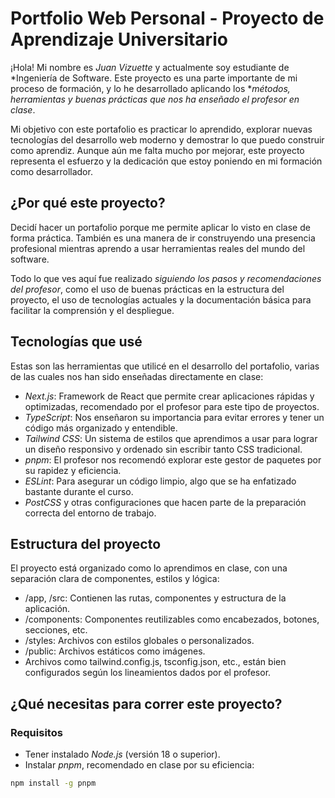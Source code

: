 # Portfolio Web Personal - Proyecto de Aprendizaje Universitario

¡Hola! Mi nombre es *Juan Vizuette* y actualmente soy estudiante de *Ingeniería de Software. Este proyecto es una parte importante de mi proceso de formación, y lo he desarrollado aplicando los **métodos, herramientas y buenas prácticas que nos ha enseñado el profesor en clase*.

Mi objetivo con este portafolio es practicar lo aprendido, explorar nuevas tecnologías del desarrollo web moderno y demostrar lo que puedo construir como aprendiz. Aunque aún me falta mucho por mejorar, este proyecto representa el esfuerzo y la dedicación que estoy poniendo en mi formación como desarrollador.

## ¿Por qué este proyecto?

Decidí hacer un portafolio porque me permite aplicar lo visto en clase de forma práctica. También es una manera de ir construyendo una presencia profesional mientras aprendo a usar herramientas reales del mundo del software.

Todo lo que ves aquí fue realizado *siguiendo los pasos y recomendaciones del profesor*, como el uso de buenas prácticas en la estructura del proyecto, el uso de tecnologías actuales y la documentación básica para facilitar la comprensión y el despliegue.

## Tecnologías que usé

Estas son las herramientas que utilicé en el desarrollo del portafolio, varias de las cuales nos han sido enseñadas directamente en clase:

- *Next.js*: Framework de React que permite crear aplicaciones rápidas y optimizadas, recomendado por el profesor para este tipo de proyectos.
- *TypeScript*: Nos enseñaron su importancia para evitar errores y tener un código más organizado y entendible.
- *Tailwind CSS*: Un sistema de estilos que aprendimos a usar para lograr un diseño responsivo y ordenado sin escribir tanto CSS tradicional.
- *pnpm*: El profesor nos recomendó explorar este gestor de paquetes por su rapidez y eficiencia.
- *ESLint*: Para asegurar un código limpio, algo que se ha enfatizado bastante durante el curso.
- *PostCSS* y otras configuraciones que hacen parte de la preparación correcta del entorno de trabajo.

## Estructura del proyecto

El proyecto está organizado como lo aprendimos en clase, con una separación clara de componentes, estilos y lógica:

- /app, /src: Contienen las rutas, componentes y estructura de la aplicación.
- /components: Componentes reutilizables como encabezados, botones, secciones, etc.
- /styles: Archivos con estilos globales o personalizados.
- /public: Archivos estáticos como imágenes.
- Archivos como tailwind.config.js, tsconfig.json, etc., están bien configurados según los lineamientos dados por el profesor.

## ¿Qué necesitas para correr este proyecto?

### Requisitos

- Tener instalado *Node.js* (versión 18 o superior).
- Instalar *pnpm*, recomendado en clase por su eficiencia:

```bash
npm install -g pnpm
